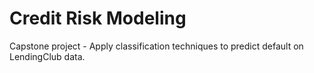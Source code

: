 # Credit Risk Modeling 
Capstone project - Apply classification techniques to predict default on LendingClub data. 
